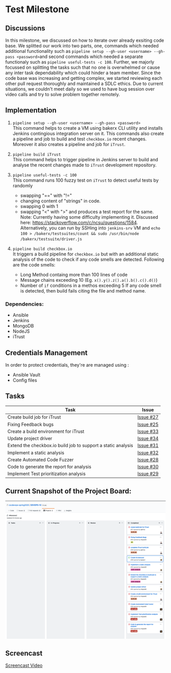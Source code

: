 # Test Milestone

## Discussions
In this milestone, we discussed on how to iterate over already exsiting code base. We splitted our work into two parts, one, commands which needed additional functionality such as ```pipeline setup --gh-user <username> --gh-pass <password>```and second commands which needed a separate functionaly such as ```pipeline useful-tests -c 100```. Further, we majorly focussed on splitting the tasks such that no one is overwhelmed or cause any inter task dependability which could hinder a team member. Since the code base was increasing and getting complex, we started reviewing each other pull request thoroughly and maintained a SDLC ethics. Due to current situations, we couldn't meet daily so we used to have bug session over video calls and try to solve problem together remotely.

## Implementation
1. `pipeline setup --gh-user <username> --gh-pass <password>`  
This command helps to create a VM using bakerx CLI utility and installs Jenkins contingious integration server on it. This commands also create a pipeline and job to build and test ```checkbox.io``` recent changes. Moreover it also creates a pipeline and job for ```iTrust```.

2. `pipeline build iTrust`  
This command helps to trigger pipeline in Jenkins server to build and analyse the recent changes made to ```iTrust``` development repository.

3. `pipeline useful-tests -c 100`  
This command runs 100 fuzzy test on ```iTrust``` to detect useful tests by randomly  
    - swapping "==" with "!="
    - changing content of "strings" in code.
    - swapping 0 with 1 
    - swapping "<" with ">"
and produces a test report for the same.  
Note: Currently having some difficulty implementing it. Discussed here: https://stackoverflow.com/c/ncsu/questions/1584. Alternatively, you can run by SSHing into `jenkins-srv` VM and ```echo 100 > /bakerx/testsuites/count && sudo /usr/bin/node /bakerx/testsuite/driver.js```

4. `pipeline build checkbox.io`  
It triggers a build pipeline for ```checkbox.io``` but with an additional static analysis of the code to check if any code smells are detected. Following are the code smells:  
    - Long Method containg more than 100 lines of code
    - Message chains exceeding 10 (Eg. ```x().y().z().a().b().c().d()```)
    - Number of ```if``` conditions in a methos exceeding 5
If any code smell is detected, then build fails citing the file and method name.

### Dependencies:
- Ansible
- Jenkins
- MongoDB
- NodeJS
- iTrust

## Credentials Management
In order to protect credentials, they're are managed using :
- Ansible Vault
- Config files

## Tasks

| Task | Issue |
| ------ | ------ |
| Create build job for iTrust | [Issue #27](https://github.ncsu.edu/cscdevops-spring2020/DEVOPS-10/issues/27) |
| Fixing Feedback bugs | [Issue #25](https://github.ncsu.edu/cscdevops-spring2020/DEVOPS-10/Issue/25) |
| Create a build environment for iTrust | [Issue #33](https://github.ncsu.edu/cscdevops-spring2020/DEVOPS-10/Issue/33) |
| Update project driver | [Issue #34](https://github.ncsu.edu/cscdevops-spring2020/DEVOPS-10/Issue/34) |
| Extend the checkbox.io build job to support a static analysis | [Issue #31](https://github.ncsu.edu/cscdevops-spring2020/DEVOPS-10/Issue/31) |
| Implement a static analysis  | [Issue #32](https://github.ncsu.edu/cscdevops-spring2020/DEVOPS-10/Issue/32) |
| Create Automated Code Fuzzer | [Issue #28](https://github.ncsu.edu/cscdevops-spring2020/DEVOPS-10/Issue/28) |
| Code to generate the report for analysis | [Issue #30](https://github.ncsu.edu/cscdevops-spring2020/DEVOPS-10/Issue/30) |
| Implement Test prioritization analysis  | [Issue #29](https://github.ncsu.edu/cscdevops-spring2020/DEVOPS-10/Issue/29) |

## Current Snapshot of the Project Board:

![img](../imgs/test_milestone_project_board.png)

## Screencast
[Screencast Video](https://drive.google.com/open?id=1csoX_LufM_iU2fg56dyY8mIwqOKEjHIQ)